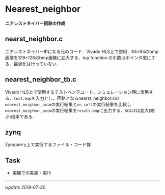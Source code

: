 # Nearest_neighbor
**ニアレストネイバー回路の作成**

## nearst_neighbor.c
ニアレストネイバーIPになる元のコード．Vivado HLS上で使用．64×64のbmp画像を128×128のbmp画像に拡大する．top function の引数はポインタ型にする．最適化は行っていない．

## nearest_neighbor_tb.c
Vivado HLS上で使用するテストベンチコード．シミュレーション時に使用する．`test.bmp`を入力とし，回路となるnearst_neighbor.cの`nearest_neighbor_axim`の実行結果と`nn_soft`の実行結果を比較し`nearest_neighbor_axim`の実行結果を`result.bmp`に出力する．`SCALE`は拡大(縮小)倍率である．

## zynq
Zynqberry上で実行するファイル・コード群

## Task
- 実機での実装・実行

---
*Update 2018-07-30*